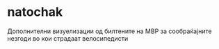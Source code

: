 # natochak
Дополнителни визуелизации од билтените на МВР за сообраќајните незгоди во кои страдаат велосипедисти
